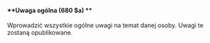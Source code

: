 #### **Uwaga ogólna (680 $a) **
Wprowadzić wszystkie ogólne uwagi na temat danej osoby. Uwagi te zostaną opublikowane. 